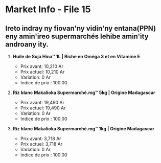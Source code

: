 # Market Info - File 15

## Ireto indray ny fiovan'ny vidin'ny entana(PPN) eny amin'ireo supermarchés lehibe amin'ity androany ity.

1. **Huile de Soja Hina™ 1L | Riche en Oméga 3 et en Vitamine E**
   - Prix avant: 10,210 Ar
   - Prix actuel: 10,210 Ar
   - Variation: 0 Ar
   - Indice de prix : 100.00

2. **Riz blanc Makalioka Supermarché.mg™ 5kg | Origine Madagascar**
   - Prix avant: 19,490 Ar
   - Prix actuel: 19,490 Ar
   - Variation: 0 Ar
   - Indice de prix : 100.00

3. **Riz blanc Makalioka Supermarché.mg™ 1kg | Origine Madagascar**
   - Prix avant: 3,718 Ar
   - Prix actuel: 3,718 Ar
   - Variation: 0 Ar
   - Indice de prix : 100.00

